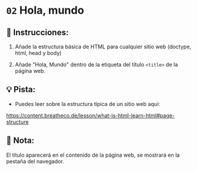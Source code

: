 # `02` Hola, mundo

## 📝 Instrucciones:

1. Añade la estructura básica de HTML para cualquier sitio web (doctype, html, head y body)

2. Añade "Hola, Mundo" dentro de la etiqueta del título `<title>` de la página web.

## 💡 Pista:

+ Puedes leer sobre la estructura típica de un sitio web aquí:

https://content.breatheco.de/lesson/what-is-html-learn-html#page-structure


## 📎 Nota:

El título aparecerá en el contenido de la página web, se mostrará en la pestaña del navegador.

